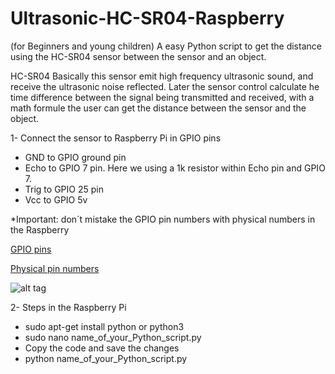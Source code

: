 # Ultrasonic-HC-SR04-Raspberry
(for Beginners and young children)
A easy Python script to get the distance using the HC-SR04 sensor between the sensor and an object.

HC-SR04
Basically this sensor emit high frequency ultrasonic sound, and receive the ultrasonic noise reflected. Later the sensor control calculate he time difference between the signal being transmitted and received, with a math formule the user can get the distance between the sensor and the object.   

1- Connect the sensor to Raspberry Pi in GPIO pins
- GND to GPIO ground pin
- Echo to GPIO 7 pin. Here we using a 1k resistor within Echo pin and GPIO 7.
- Trig to GPIO 25 pin
- Vcc to GPIO 5v

*Important: don´t mistake the GPIO pin numbers with physical numbers in the Raspberry

[GPIO pins](https://www.raspberrypi.org/documentation/usage/gpio/images/a-and-b-gpio-numbers.png)

[Physical pin numbers](https://www.raspberrypi.org/documentation/usage/gpio/images/a-and-b-physical-pin-numbers.png)

![alt tag](https://raw.github.com/rnieva/Ultrasonic-HC-SR04-Raspberry/master/imgRaspberryAndSensor.JPG)

2- Steps in the Raspberry Pi
- sudo apt-get install python or python3
- sudo nano name_of_your_Python_script.py
- Copy the code and save the changes
- python name_of_your_Python_script.py
